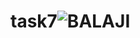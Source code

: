 # task7![BALAJI](https://github.com/Balaji210/task7/assets/94680506/c7c25e13-5c6e-434b-a854-01282fe93949)
